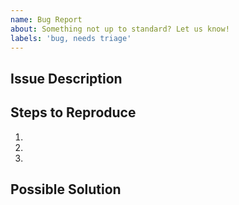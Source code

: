 ```yaml
---
name: Bug Report
about: Something not up to standard? Let us know!
labels: 'bug, needs triage'
---
```


<!--
Issue tracker is **ONLY** used for reporting bugs. NO NEW FEATURE REQUESTS ACCEPTED.

Are you looking for help with getting started on Reaction? Please visit our [Reaction documentation](https://docs.reactioncommerce.com/reaction-docs/trunk/getting-started-developing-with-reaction).


Prerequisites
* [ ] Are you running the latest version?
* [ ] Are you able to consistently reproduce the issue?
* [ ] Did you search the issue queue for existing issue? [Search issues](https://github.com/reactioncommerce/reaction/issues)
-->

## Issue Description
<!--
Providing a clear description of the issue will enable a developer to quickly reproduce and understand the issue. Please provide a detailed description including images, animation and/or videos. For client issues, include browser console errors, for server issues please add terminal output and stack traces.
-->

## Steps to Reproduce
<!--
Please provide starting context, i.e. logged in as a user, configure a particular payment method.
-->
1.
2.
3.

## Possible Solution
<!--
Not obligatory, but suggest a fix/reason for the bug
-->
